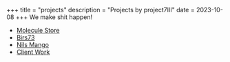 +++
title = "projects"
description = "Projects by project7III"
date = 2023-10-08
+++
We make shit happen!
- [Molecule Store](/moleculestore)
- [Birs73](/birs73)
- [Nils Mango](https://nilsmango.ch)
- [Client Work](/client-work)

